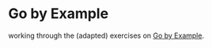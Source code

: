 # Go by Example

working through the (adapted) exercises on [Go by Example](https://gobyexample.com/).
